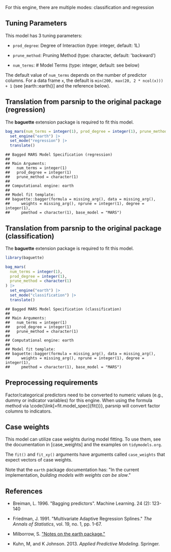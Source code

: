 


For this engine, there are multiple modes: classification and regression

## Tuning Parameters



This model has 3 tuning parameters:

- `prod_degree`: Degree of Interaction (type: integer, default: 1L)

- `prune_method`: Pruning Method (type: character, default: 'backward')

- `num_terms`: # Model Terms (type: integer, default: see below)

The default value of `num_terms` depends on the number of predictor columns. For a data frame `x`, the default is `min(200, max(20, 2 * ncol(x))) + 1` (see [earth::earth()] and the reference below). 

## Translation from parsnip to the original package (regression)

The **baguette** extension package is required to fit this model.


``` r
bag_mars(num_terms = integer(1), prod_degree = integer(1), prune_method = character(1)) |> 
  set_engine("earth") |> 
  set_mode("regression") |> 
  translate()
```

```
## Bagged MARS Model Specification (regression)
## 
## Main Arguments:
##   num_terms = integer(1)
##   prod_degree = integer(1)
##   prune_method = character(1)
## 
## Computational engine: earth 
## 
## Model fit template:
## baguette::bagger(formula = missing_arg(), data = missing_arg(), 
##     weights = missing_arg(), nprune = integer(1), degree = integer(1), 
##     pmethod = character(1), base_model = "MARS")
```

## Translation from parsnip to the original package (classification)

The **baguette** extension package is required to fit this model.


``` r
library(baguette)

bag_mars(
  num_terms = integer(1),
  prod_degree = integer(1),
  prune_method = character(1)
) |> 
  set_engine("earth") |> 
  set_mode("classification") |> 
  translate()
```

```
## Bagged MARS Model Specification (classification)
## 
## Main Arguments:
##   num_terms = integer(1)
##   prod_degree = integer(1)
##   prune_method = character(1)
## 
## Computational engine: earth 
## 
## Model fit template:
## baguette::bagger(formula = missing_arg(), data = missing_arg(), 
##     weights = missing_arg(), nprune = integer(1), degree = integer(1), 
##     pmethod = character(1), base_model = "MARS")
```

## Preprocessing requirements


Factor/categorical predictors need to be converted to numeric values (e.g., dummy or indicator variables) for this engine. When using the formula method via \\code{\\link[=fit.model_spec]{fit()}}, parsnip will convert factor columns to indicators.

## Case weights


This model can utilize case weights during model fitting. To use them, see the documentation in [case_weights] and the examples on `tidymodels.org`. 

The `fit()` and `fit_xy()` arguments have arguments called `case_weights` that expect vectors of case weights. 

Note that the `earth` package documentation has: "In the current implementation, _building models with weights can be slow_."

## References

 - Breiman, L. 1996. "Bagging predictors". Machine Learning. 24 (2): 123-140
 
 - Friedman, J. 1991. "Multivariate Adaptive Regression Splines." _The Annals of Statistics_, vol. 19, no. 1, pp. 1-67.
 
 - Milborrow, S. ["Notes on the earth package."](http://www.milbo.org/doc/earth-notes.pdf) 
 
 - Kuhn, M, and K Johnson. 2013. _Applied Predictive Modeling_. Springer.

